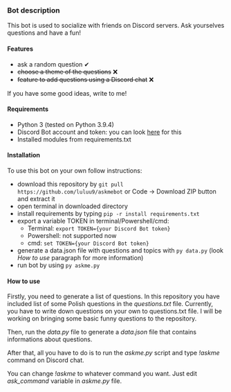 ### Bot description
This bot is used to socialize with friends on Discord servers. Ask yourselves questions and have a fun!

#### Features
- ask a random question ✔
- ~~choose a theme of the questions~~ ❌
- ~~feature to add questions using a Discord chat~~ ❌

If you have some good ideas, write to me!

#### Requirements
- Python 3 (tested on Python 3.9.4)
- Discord Bot account and token: you can look [here](https://www.freecodecamp.org/news/create-a-discord-bot-with-python/) for this
- Installed modules from requirements.txt

#### Installation
To use this bot on your own follow instructions:
- download this repository by `git pull https://github.com/luluu9/askmebot` or Code -> Download ZIP button and extract it
- open terminal in downloaded directory
- install requirements by typing `pip -r install requirements.txt`
- export a variable TOKEN in terminal/Powershell/cmd:
  - Terminal: `export TOKEN={your Discord Bot token}`
  - Powershell: not supported now
  - cmd: `set TOKEN={your Discord Bot token}`
- generate a data.json file with questions and topics with `py data.py` (look *How to use* paragraph for more information)
- run bot by using `py askme.py`

#### How to use
Firstly, you need to generate a list of questions. In this repository you have included list of some Polish questions in the *questions.txt* file. Currently, you have to write down questions on your own to questions.txt file. I will be working on bringing some basic funny questions to the repository. 

Then, run the *data.py* file to generate a *data.json* file that contains informations about questions.

After that, all you have to do is to run the *askme.py* script and type *!askme* command on Discord chat. 

You can change *!askme* to whatever command you want. Just edit *ask_command* variable in *askme.py* file.
